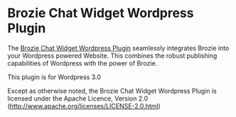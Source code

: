 Brozie Chat Widget Wordpress Plugin
===================================

The [Brozie Chat Widget Wordpress Plugin](http://www.freechatforwebsite.com/) seamlessly integrates Brozie into your Wordpress powered Website.  This combines the robust publishing capabilities of Wordpress with the power of Brozie.

This plugin is for Wordpress 3.0

Except as otherwise noted, the Brozie Chat Widget Wordpress Plugin is licensed under the Apache Licence, Version 2.0 (http://www.apache.org/licenses/LICENSE-2.0.html)
